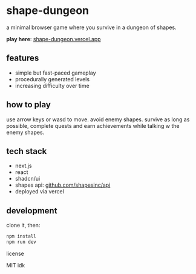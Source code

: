 # shape-dungeon

a minimal browser game where you survive in a dungeon of shapes.

**play here**: [shape-dungeon.vercel.app](https://shape-dungeon.vercel.app)

## features

- simple but fast-paced gameplay
- procedurally generated levels
- increasing difficulty over time

## how to play

use arrow keys or wasd to move. avoid enemy shapes. survive as long as possible, complete quests and earn achievements while talking w the enemy shapes.

## tech stack

- next.js
- react 
- shadcn/ui
- shapes api: [github.com/shapesinc/api](https://github.com/shapesinc/api)
- deployed via vercel

## development

clone it, then:

```bash
npm install
npm run dev
```
license

MIT idk



